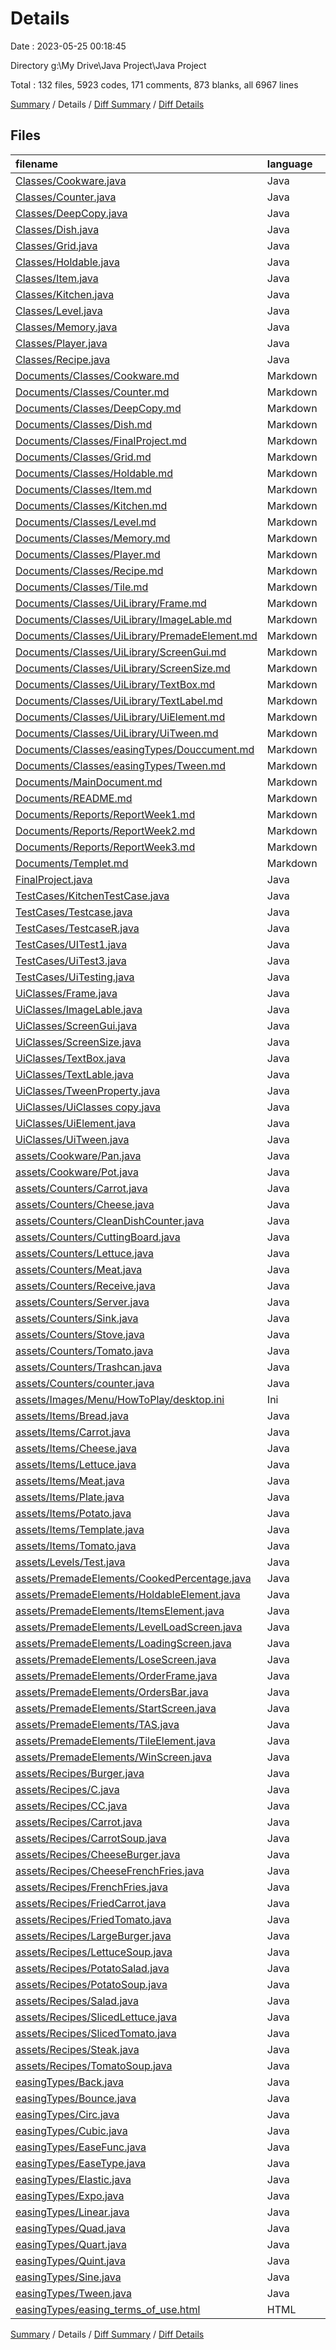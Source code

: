 # Details

Date : 2023-05-25 00:18:45

Directory g:\\My Drive\\Java Project\\Java Project

Total : 132 files,  5923 codes, 171 comments, 873 blanks, all 6967 lines

[Summary](results.md) / Details / [Diff Summary](diff.md) / [Diff Details](diff-details.md)

## Files
| filename | language | code | comment | blank | total |
| :--- | :--- | ---: | ---: | ---: | ---: |
| [Classes/Cookware.java](/Classes/Cookware.java) | Java | 126 | 4 | 10 | 140 |
| [Classes/Counter.java](/Classes/Counter.java) | Java | 141 | 4 | 15 | 160 |
| [Classes/DeepCopy.java](/Classes/DeepCopy.java) | Java | 23 | 2 | 0 | 25 |
| [Classes/Dish.java](/Classes/Dish.java) | Java | 64 | 2 | 8 | 74 |
| [Classes/Grid.java](/Classes/Grid.java) | Java | 45 | 2 | 3 | 50 |
| [Classes/Holdable.java](/Classes/Holdable.java) | Java | 10 | 0 | 3 | 13 |
| [Classes/Item.java](/Classes/Item.java) | Java | 198 | 5 | 24 | 227 |
| [Classes/Kitchen.java](/Classes/Kitchen.java) | Java | 226 | 11 | 17 | 254 |
| [Classes/Level.java](/Classes/Level.java) | Java | 117 | 0 | 8 | 125 |
| [Classes/Memory.java](/Classes/Memory.java) | Java | 11 | 0 | 2 | 13 |
| [Classes/Player.java](/Classes/Player.java) | Java | 166 | 2 | 15 | 183 |
| [Classes/Recipe.java](/Classes/Recipe.java) | Java | 118 | 6 | 7 | 131 |
| [Documents/Classes/Cookware.md](/Documents/Classes/Cookware.md) | Markdown | 55 | 1 | 21 | 77 |
| [Documents/Classes/Counter.md](/Documents/Classes/Counter.md) | Markdown | 56 | 1 | 22 | 79 |
| [Documents/Classes/DeepCopy.md](/Documents/Classes/DeepCopy.md) | Markdown | 2 | 0 | 2 | 4 |
| [Documents/Classes/Dish.md](/Documents/Classes/Dish.md) | Markdown | 31 | 1 | 13 | 45 |
| [Documents/Classes/FinalProject.md](/Documents/Classes/FinalProject.md) | Markdown | 27 | 1 | 9 | 37 |
| [Documents/Classes/Grid.md](/Documents/Classes/Grid.md) | Markdown | 36 | 1 | 6 | 43 |
| [Documents/Classes/Holdable.md](/Documents/Classes/Holdable.md) | Markdown | 27 | 1 | 8 | 36 |
| [Documents/Classes/Item.md](/Documents/Classes/Item.md) | Markdown | 115 | 1 | 26 | 142 |
| [Documents/Classes/Kitchen.md](/Documents/Classes/Kitchen.md) | Markdown | 65 | 1 | 24 | 90 |
| [Documents/Classes/Level.md](/Documents/Classes/Level.md) | Markdown | 81 | 1 | 25 | 107 |
| [Documents/Classes/Memory.md](/Documents/Classes/Memory.md) | Markdown | 20 | 1 | 10 | 31 |
| [Documents/Classes/Player.md](/Documents/Classes/Player.md) | Markdown | 51 | 1 | 26 | 78 |
| [Documents/Classes/Recipe.md](/Documents/Classes/Recipe.md) | Markdown | 58 | 1 | 16 | 75 |
| [Documents/Classes/Tile.md](/Documents/Classes/Tile.md) | Markdown | 28 | 1 | 4 | 33 |
| [Documents/Classes/UiLibrary/Frame.md](/Documents/Classes/UiLibrary/Frame.md) | Markdown | 19 | 0 | 6 | 25 |
| [Documents/Classes/UiLibrary/ImageLable.md](/Documents/Classes/UiLibrary/ImageLable.md) | Markdown | 31 | 1 | 14 | 46 |
| [Documents/Classes/UiLibrary/PremadeElement.md](/Documents/Classes/UiLibrary/PremadeElement.md) | Markdown | 18 | 1 | 4 | 23 |
| [Documents/Classes/UiLibrary/ScreenGui.md](/Documents/Classes/UiLibrary/ScreenGui.md) | Markdown | 25 | 0 | 4 | 29 |
| [Documents/Classes/UiLibrary/ScreenSize.md](/Documents/Classes/UiLibrary/ScreenSize.md) | Markdown | 14 | 0 | 5 | 19 |
| [Documents/Classes/UiLibrary/TextBox.md](/Documents/Classes/UiLibrary/TextBox.md) | Markdown | 23 | 1 | 13 | 37 |
| [Documents/Classes/UiLibrary/TextLabel.md](/Documents/Classes/UiLibrary/TextLabel.md) | Markdown | 27 | 1 | 14 | 42 |
| [Documents/Classes/UiLibrary/UiElement.md](/Documents/Classes/UiLibrary/UiElement.md) | Markdown | 27 | 1 | 11 | 39 |
| [Documents/Classes/UiLibrary/UiTween.md](/Documents/Classes/UiLibrary/UiTween.md) | Markdown | 40 | 1 | 17 | 58 |
| [Documents/Classes/easingTypes/Douccument.md](/Documents/Classes/easingTypes/Douccument.md) | Markdown | 11 | 1 | 2 | 14 |
| [Documents/Classes/easingTypes/Tween.md](/Documents/Classes/easingTypes/Tween.md) | Markdown | 38 | 1 | 16 | 55 |
| [Documents/MainDocument.md](/Documents/MainDocument.md) | Markdown | 30 | 0 | 5 | 35 |
| [Documents/README.md](/Documents/README.md) | Markdown | 83 | 1 | 25 | 109 |
| [Documents/Reports/ReportWeek1.md](/Documents/Reports/ReportWeek1.md) | Markdown | 19 | 2 | 1 | 22 |
| [Documents/Reports/ReportWeek2.md](/Documents/Reports/ReportWeek2.md) | Markdown | 20 | 2 | 0 | 22 |
| [Documents/Reports/ReportWeek3.md](/Documents/Reports/ReportWeek3.md) | Markdown | 14 | 2 | 0 | 16 |
| [Documents/Templet.md](/Documents/Templet.md) | Markdown | 26 | 1 | 7 | 34 |
| [FinalProject.java](/FinalProject.java) | Java | 125 | 7 | 14 | 146 |
| [TestCases/KitchenTestCase.java](/TestCases/KitchenTestCase.java) | Java | 14 | 0 | 2 | 16 |
| [TestCases/Testcase.java](/TestCases/Testcase.java) | Java | 19 | 1 | 2 | 22 |
| [TestCases/TestcaseR.java](/TestCases/TestcaseR.java) | Java | 11 | 1 | 1 | 13 |
| [TestCases/UITest1.java](/TestCases/UITest1.java) | Java | 72 | 2 | 10 | 84 |
| [TestCases/UiTest3.java](/TestCases/UiTest3.java) | Java | 17 | 0 | 2 | 19 |
| [TestCases/UiTesting.java](/TestCases/UiTesting.java) | Java | 25 | 0 | 0 | 25 |
| [UiClasses/Frame.java](/UiClasses/Frame.java) | Java | 60 | 18 | 5 | 83 |
| [UiClasses/ImageLable.java](/UiClasses/ImageLable.java) | Java | 89 | 0 | 2 | 91 |
| [UiClasses/ScreenGui.java](/UiClasses/ScreenGui.java) | Java | 68 | 1 | 4 | 73 |
| [UiClasses/ScreenSize.java](/UiClasses/ScreenSize.java) | Java | 17 | 2 | 2 | 21 |
| [UiClasses/TextBox.java](/UiClasses/TextBox.java) | Java | 61 | 0 | 3 | 64 |
| [UiClasses/TextLable.java](/UiClasses/TextLable.java) | Java | 82 | 0 | 3 | 85 |
| [UiClasses/TweenProperty.java](/UiClasses/TweenProperty.java) | Java | 7 | 0 | 2 | 9 |
| [UiClasses/UiClasses copy.java](/UiClasses/UiClasses%20copy.java) | Java | 308 | 23 | 14 | 345 |
| [UiClasses/UiElement.java](/UiClasses/UiElement.java) | Java | 11 | 0 | 2 | 13 |
| [UiClasses/UiTween.java](/UiClasses/UiTween.java) | Java | 98 | 1 | 5 | 104 |
| [assets/Cookware/Pan.java](/assets/Cookware/Pan.java) | Java | 11 | 0 | 4 | 15 |
| [assets/Cookware/Pot.java](/assets/Cookware/Pot.java) | Java | 11 | 0 | 4 | 15 |
| [assets/Counters/Carrot.java](/assets/Counters/Carrot.java) | Java | 21 | 0 | 2 | 23 |
| [assets/Counters/Cheese.java](/assets/Counters/Cheese.java) | Java | 21 | 0 | 2 | 23 |
| [assets/Counters/CleanDishCounter.java](/assets/Counters/CleanDishCounter.java) | Java | 36 | 0 | 4 | 40 |
| [assets/Counters/CuttingBoard.java](/assets/Counters/CuttingBoard.java) | Java | 36 | 3 | 3 | 42 |
| [assets/Counters/Lettuce.java](/assets/Counters/Lettuce.java) | Java | 21 | 0 | 2 | 23 |
| [assets/Counters/Meat.java](/assets/Counters/Meat.java) | Java | 21 | 0 | 2 | 23 |
| [assets/Counters/Receive.java](/assets/Counters/Receive.java) | Java | 36 | 0 | 2 | 38 |
| [assets/Counters/Server.java](/assets/Counters/Server.java) | Java | 49 | 1 | 6 | 56 |
| [assets/Counters/Sink.java](/assets/Counters/Sink.java) | Java | 60 | 3 | 4 | 67 |
| [assets/Counters/Stove.java](/assets/Counters/Stove.java) | Java | 35 | 0 | 3 | 38 |
| [assets/Counters/Tomato.java](/assets/Counters/Tomato.java) | Java | 21 | 0 | 2 | 23 |
| [assets/Counters/Trashcan.java](/assets/Counters/Trashcan.java) | Java | 27 | 0 | 3 | 30 |
| [assets/Counters/counter.java](/assets/Counters/counter.java) | Java | 18 | 1 | 2 | 21 |
| [assets/Images/Menu/HowToPlay/desktop.ini](/assets/Images/Menu/HowToPlay/desktop.ini) | Ini | 7 | 0 | 0 | 7 |
| [assets/Items/Bread.java](/assets/Items/Bread.java) | Java | 22 | 0 | 1 | 23 |
| [assets/Items/Carrot.java](/assets/Items/Carrot.java) | Java | 41 | 0 | 1 | 42 |
| [assets/Items/Cheese.java](/assets/Items/Cheese.java) | Java | 33 | 2 | 1 | 36 |
| [assets/Items/Lettuce.java](/assets/Items/Lettuce.java) | Java | 38 | 0 | 1 | 39 |
| [assets/Items/Meat.java](/assets/Items/Meat.java) | Java | 29 | 0 | 2 | 31 |
| [assets/Items/Plate.java](/assets/Items/Plate.java) | Java | 19 | 0 | 1 | 20 |
| [assets/Items/Potato.java](/assets/Items/Potato.java) | Java | 35 | 0 | 1 | 36 |
| [assets/Items/Template.java](/assets/Items/Template.java) | Java | 32 | 0 | 1 | 33 |
| [assets/Items/Tomato.java](/assets/Items/Tomato.java) | Java | 38 | 0 | 1 | 39 |
| [assets/Levels/Test.java](/assets/Levels/Test.java) | Java | 65 | 6 | 12 | 83 |
| [assets/PremadeElements/CookedPercentage.java](/assets/PremadeElements/CookedPercentage.java) | Java | 63 | 2 | 6 | 71 |
| [assets/PremadeElements/HoldableElement.java](/assets/PremadeElements/HoldableElement.java) | Java | 88 | 1 | 6 | 95 |
| [assets/PremadeElements/ItemsElement.java](/assets/PremadeElements/ItemsElement.java) | Java | 60 | 0 | 4 | 64 |
| [assets/PremadeElements/LevelLoadScreen.java](/assets/PremadeElements/LevelLoadScreen.java) | Java | 112 | 3 | 17 | 132 |
| [assets/PremadeElements/LoadingScreen.java](/assets/PremadeElements/LoadingScreen.java) | Java | 95 | 3 | 10 | 108 |
| [assets/PremadeElements/LoseScreen.java](/assets/PremadeElements/LoseScreen.java) | Java | 29 | 0 | 6 | 35 |
| [assets/PremadeElements/OrderFrame.java](/assets/PremadeElements/OrderFrame.java) | Java | 142 | 7 | 23 | 172 |
| [assets/PremadeElements/OrdersBar.java](/assets/PremadeElements/OrdersBar.java) | Java | 54 | 8 | 7 | 69 |
| [assets/PremadeElements/StartScreen.java](/assets/PremadeElements/StartScreen.java) | Java | 99 | 0 | 17 | 116 |
| [assets/PremadeElements/TAS.java](/assets/PremadeElements/TAS.java) | Java | 53 | 1 | 9 | 63 |
| [assets/PremadeElements/TileElement.java](/assets/PremadeElements/TileElement.java) | Java | 66 | 0 | 6 | 72 |
| [assets/PremadeElements/WinScreen.java](/assets/PremadeElements/WinScreen.java) | Java | 168 | 1 | 21 | 190 |
| [assets/Recipes/Burger.java](/assets/Recipes/Burger.java) | Java | 15 | 0 | 2 | 17 |
| [assets/Recipes/C.java](/assets/Recipes/C.java) | Java | 14 | 0 | 2 | 16 |
| [assets/Recipes/CC.java](/assets/Recipes/CC.java) | Java | 15 | 0 | 2 | 17 |
| [assets/Recipes/Carrot.java](/assets/Recipes/Carrot.java) | Java | 15 | 0 | 2 | 17 |
| [assets/Recipes/CarrotSoup.java](/assets/Recipes/CarrotSoup.java) | Java | 16 | 0 | 2 | 18 |
| [assets/Recipes/CheeseBurger.java](/assets/Recipes/CheeseBurger.java) | Java | 17 | 0 | 2 | 19 |
| [assets/Recipes/CheeseFrenchFries.java](/assets/Recipes/CheeseFrenchFries.java) | Java | 15 | 0 | 3 | 18 |
| [assets/Recipes/FrenchFries.java](/assets/Recipes/FrenchFries.java) | Java | 14 | 0 | 3 | 17 |
| [assets/Recipes/FriedCarrot.java](/assets/Recipes/FriedCarrot.java) | Java | 14 | 0 | 3 | 17 |
| [assets/Recipes/FriedTomato.java](/assets/Recipes/FriedTomato.java) | Java | 14 | 0 | 3 | 17 |
| [assets/Recipes/LargeBurger.java](/assets/Recipes/LargeBurger.java) | Java | 18 | 0 | 2 | 20 |
| [assets/Recipes/LettuceSoup.java](/assets/Recipes/LettuceSoup.java) | Java | 16 | 0 | 2 | 18 |
| [assets/Recipes/PotatoSalad.java](/assets/Recipes/PotatoSalad.java) | Java | 16 | 0 | 2 | 18 |
| [assets/Recipes/PotatoSoup.java](/assets/Recipes/PotatoSoup.java) | Java | 16 | 0 | 2 | 18 |
| [assets/Recipes/Salad.java](/assets/Recipes/Salad.java) | Java | 16 | 0 | 2 | 18 |
| [assets/Recipes/SlicedLettuce.java](/assets/Recipes/SlicedLettuce.java) | Java | 14 | 0 | 3 | 17 |
| [assets/Recipes/SlicedTomato.java](/assets/Recipes/SlicedTomato.java) | Java | 14 | 0 | 3 | 17 |
| [assets/Recipes/Steak.java](/assets/Recipes/Steak.java) | Java | 14 | 0 | 2 | 16 |
| [assets/Recipes/TomatoSoup.java](/assets/Recipes/TomatoSoup.java) | Java | 16 | 0 | 2 | 18 |
| [easingTypes/Back.java](/easingTypes/Back.java) | Java | 39 | 0 | 8 | 47 |
| [easingTypes/Bounce.java](/easingTypes/Bounce.java) | Java | 21 | 0 | 6 | 27 |
| [easingTypes/Circ.java](/easingTypes/Circ.java) | Java | 23 | 0 | 9 | 32 |
| [easingTypes/Cubic.java](/easingTypes/Cubic.java) | Java | 23 | 0 | 9 | 32 |
| [easingTypes/EaseFunc.java](/easingTypes/EaseFunc.java) | Java | 14 | 0 | 0 | 14 |
| [easingTypes/EaseType.java](/easingTypes/EaseType.java) | Java | 7 | 0 | 0 | 7 |
| [easingTypes/Elastic.java](/easingTypes/Elastic.java) | Java | 69 | 0 | 8 | 77 |
| [easingTypes/Expo.java](/easingTypes/Expo.java) | Java | 27 | 0 | 9 | 36 |
| [easingTypes/Linear.java](/easingTypes/Linear.java) | Java | 15 | 0 | 7 | 22 |
| [easingTypes/Quad.java](/easingTypes/Quad.java) | Java | 13 | 0 | 6 | 19 |
| [easingTypes/Quart.java](/easingTypes/Quart.java) | Java | 13 | 0 | 6 | 19 |
| [easingTypes/Quint.java](/easingTypes/Quint.java) | Java | 13 | 0 | 6 | 19 |
| [easingTypes/Sine.java](/easingTypes/Sine.java) | Java | 12 | 0 | 6 | 18 |
| [easingTypes/Tween.java](/easingTypes/Tween.java) | Java | 49 | 3 | 6 | 58 |
| [easingTypes/easing_terms_of_use.html](/easingTypes/easing_terms_of_use.html) | HTML | 38 | 3 | 3 | 44 |

[Summary](results.md) / Details / [Diff Summary](diff.md) / [Diff Details](diff-details.md)